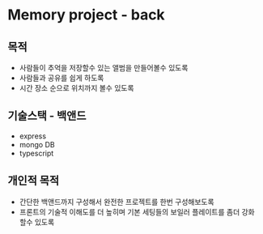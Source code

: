 # Memory project - back

## 목적

- 사람들이 추억을 저장할수 있는 앨범을 만들어볼수 있도록
- 사람들과 공유를 쉽게 하도록
- 시간 장소 순으로 위치까지 볼수 있도록

## 기술스택 - 백앤드

- express
- mongo DB
- typescript

## 개인적 목적

- 간단한 백앤드까지 구성해서 완전한 프로젝트를 한번 구성해보도록
- 프론트의 기술적 이해도를 더 높히며 기본 세팅들의 보일러 플레이트를 좀더 강화 할수 있도록

